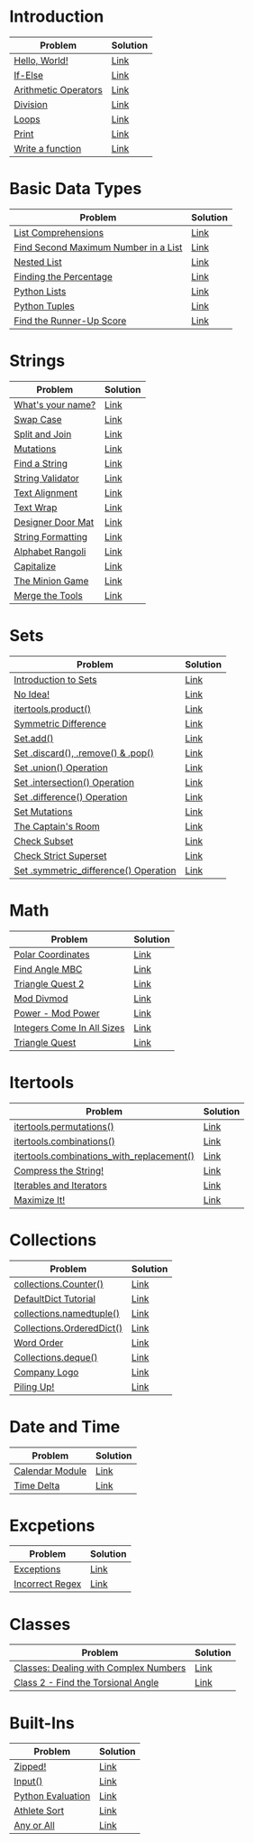 # Introduction

| Problem                                      | Solution                                              |
| -------------------------------------------- | ----------------------------------------------------- |
| [Hello, World!][hello_world]                 | [Link](Introduction/say-hello-world/solution.py)      |
| [If-Else][if_else]                           | [Link](Introduction/if-else/solution.py)              |
| [Arithmetic Operators][arithmetic_operators] | [Link](Introduction/arithmetic-operators/solution.py) |
| [Division][division]                         | [Link](Introduction/division/solution.py)             |
| [Loops][loops]                               | [Link](Introduction/loops/solution.py)                |
| [Print][print]                               | [Link](Introduction/print/solution.py)                |
| [Write a function][function]                 | [Link](Introduction/write-a-function/solution.py)     |

[hello_world]: https://www.hackerrank.com/challenges/py-hello-world/
[if_else]: https://www.hackerrank.com/challenges/py-if-else/
[arithmetic_operators]: https://www.hackerrank.com/challenges/python-arithmetic-operators/
[division]: https://www.hackerrank.com/challenges/python-division/
[loops]: https://www.hackerrank.com/challenges/python-loops/
[print]: https://www.hackerrank.com/challenges/python-print/
[function]: https://www.hackerrank.com/challenges/write-a-function/

# Basic Data Types

| Problem                                                                                                                                      | Solution                 |
| -------------------------------------------------------------------------------------------------------------------------------------------- | ------------------------ |
| [List Comprehensions](https://www.hackerrank.com/challenges/list-comprehensions/problem?isFullScreen=true)                                   | [Link](basic-data-types) |
| [Find Second Maximum Number in a List](https://www.hackerrank.com/challenges/find-second-maximum-number-in-a-list/problem?isFullScreen=true) | [Link](basic-data-types) |
| [Nested List](https://www.hackerrank.com/challenges/nested-list/problem?isFullScreen=true)                                                   | [Link](basic-data-types) |
| [Finding the Percentage](https://www.hackerrank.com/challenges/finding-the-percentage/problem?isFullScreen=true)                             | [Link](basic-data-types) |
| [Python Lists](https://www.hackerrank.com/challenges/python-lists/problem?isFullScreen=true)                                                 | [Link](basic-data-types) |
| [Python Tuples](https://www.hackerrank.com/challenges/python-tuples/problem?isFullScreen=true)                                               | [Link](basic-data-types) |
| [Find the Runner-Up Score](https://www.hackerrank.com/challenges/find-second-maximum-number-in-a-list/problem?isFullScreen=true)             | [Link](basic-data-types) |

# Strings

| Problem                                                                                                        | Solution        |
| -------------------------------------------------------------------------------------------------------------- | --------------- |
| [What's your name?](https://www.hackerrank.com/challenges/whats-your-name/problem?isFullScreen=true)           | [Link](strings) |
| [Swap Case](https://www.hackerrank.com/challenges/swap-case/problem?isFullScreen=true)                         | [Link](strings) |
| [Split and Join](https://www.hackerrank.com/challenges/python-string-split-and-join/problem?isFullScreen=true) | [Link](strings) |
| [Mutations](https://www.hackerrank.com/challenges/python-mutations/problem?isFullScreen=true)                  | [Link](strings) |
| [Find a String](https://www.hackerrank.com/challenges/find-a-string/problem?isFullScreen=true)                 | [Link](strings) |
| [String Validator](https://www.hackerrank.com/challenges/string-validators/problem?isFullScreen=true)          | [Link](strings) |
| [Text Alignment](https://www.hackerrank.com/challenges/text-alignment/problem?isFullScreen=true)               | [Link](strings) |
| [Text Wrap](https://www.hackerrank.com/challenges/text-wrap/problem?isFullScreen=true)                         | [Link](strings) |
| [Designer Door Mat](https://www.hackerrank.com/challenges/designer-door-mat/problem?isFullScreen=true)         | [Link](strings) |
| [String Formatting](https://www.hackerrank.com/challenges/python-string-formatting/problem?isFullScreen=true)  | [Link](strings) |
| [Alphabet Rangoli](https://www.hackerrank.com/challenges/alphabet-rangoli/problem?isFullScreen=true)           | [Link](strings) |
| [Capitalize](https://www.hackerrank.com/challenges/capitalize/problem?isFullScreen=true)                       | [Link](strings) |
| [The Minion Game](https://www.hackerrank.com/challenges/the-minion-game/problem?isFullScreen=true)             | [Link](strings) |
| [Merge the Tools](https://www.hackerrank.com/challenges/merge-the-tools/problem?isFullScreen=true)             | [Link](strings) |

# Sets

| Problem                                                                                                                                        | Solution     |
| ---------------------------------------------------------------------------------------------------------------------------------------------- | ------------ |
| [Introduction to Sets](https://www.hackerrank.com/challenges/py-introduction-to-sets/problem?isFullScreen=true)                                | [Link](sets) |
| [No Idea!](https://www.hackerrank.com/challenges/no-idea/problem?isFullScreen=true)                                                            | [Link](sets) |
| [itertools.product()](https://www.hackerrank.com/challenges/itertools-product/problem?isFullScreen=true)                                       | [Link](sets) |
| [Symmetric Difference](https://www.hackerrank.com/challenges/symmetric-difference/problem?isFullScreen=true)                                   | [Link](sets) |
| [Set.add()](https://www.hackerrank.com/challenges/py-set-add/problem?isFullScreen=true)                                                        | [Link](sets) |
| [Set .discard(), .remove() & .pop()](https://www.hackerrank.com/challenges/py-set-discard-remove-pop/problem?isFullScreen=true)                | [Link](sets) |
| [Set .union() Operation](https://www.hackerrank.com/challenges/py-set-union/problem?isFullScreen=true)                                         | [Link](sets) |
| [Set .intersection() Operation](https://www.hackerrank.com/challenges/py-set-intersection-operation/problem?isFullScreen=true)                 | [Link](sets) |
| [Set .difference() Operation](https://www.hackerrank.com/challenges/py-set-difference-operation/problem?isFullScreen=true)                     | [Link](sets) |
| [Set Mutations](https://www.hackerrank.com/challenges/py-set-mutations/problem?isFullScreen=true)                                              | [Link](sets) |
| [The Captain's Room](https://www.hackerrank.com/challenges/py-the-captains-room/problem?isFullScreen=true)                                     | [Link](sets) |
| [Check Subset](https://www.hackerrank.com/challenges/py-check-subset/problem?isFullScreen=true)                                                | [Link](sets) |
| [Check Strict Superset](https://www.hackerrank.com/challenges/py-check-strict-superset/problem?isFullScreen=true)                              | [Link](sets) |
| [Set .symmetric_difference() Operation](https://www.hackerrank.com/challenges/py-set-symmetric-difference-operation/problem?isFullScreen=true) | [Link](sets) |

# Math

| Problem                                                                                                                         | Solution     |
| ------------------------------------------------------------------------------------------------------------------------------- | ------------ |
| [Polar Coordinates](https://www.hackerrank.com/challenges/polar-coordinates/problem?isFullScreen=true)                          | [Link](math) |
| [Find Angle MBC](https://www.hackerrank.com/challenges/find-angle/problem?isFullScreen=true)                                    | [Link](math) |
| [Triangle Quest 2](https://www.hackerrank.com/challenges/triangle-quest-2/problem?isFullScreen=true)                            | [Link](math) |
| [Mod Divmod](https://www.hackerrank.com/challenges/python-mod-divmod/problem?isFullScreen=true)                                 | [Link](math) |
| [Power - Mod Power](https://www.hackerrank.com/challenges/python-power-mod-power/problem?isFullScreen=true)                     | [Link](math) |
| [Integers Come In All Sizes](https://www.hackerrank.com/challenges/python-integers-come-in-all-sizes/problem?isFullScreen=true) | [Link](math) |
| [Triangle Quest](https://www.hackerrank.com/challenges/python-quest-1/problem?isFullScreen=true)                                | [Link](math) |

# Itertools

| Problem                                                                                                                                              | Solution          |
| ---------------------------------------------------------------------------------------------------------------------------------------------------- | ----------------- |
| [itertools.permutations()](https://www.hackerrank.com/challenges/itertools-permutations/problem?isFullScreen=true)                                   | [Link](Itertools) |
| [itertools.combinations()](https://www.hackerrank.com/challenges/itertools-combinations/problem?isFullScreen=true)                                   | [Link](Itertools) |
| [itertools.combinations_with_replacement()](https://www.hackerrank.com/challenges/itertools-combinations-with-replacement/problem?isFullScreen=true) | [Link](Itertools) |
| [Compress the String!](https://www.hackerrank.com/challenges/compress-the-string/problem?isFullScreen=true)                                          | [Link](Itertools) |
| [Iterables and Iterators](https://www.hackerrank.com/challenges/iterables-and-iterators/problem?isFullScreen=true)                                   | [Link](Itertools) |
| [Maximize It!](https://www.hackerrank.com/challenges/maximize-it/problem?isFullScreen=true)                                                          | [Link](Itertools) |

# Collections

| Problem                                                                                                                 | Solution            |
| ----------------------------------------------------------------------------------------------------------------------- | ------------------- |
| [collections.Counter()](https://www.hackerrank.com/challenges/collections-counter/problem?isFullScreen=true)            | [Link](collections) |
| [DefaultDict Tutorial](https://www.hackerrank.com/challenges/defaultdict-tutorial/problem?isFullScreen=true)            | [Link](collections) |
| [collections.namedtuple()](https://www.hackerrank.com/challenges/py-collections-namedtuple/problem?isFullScreen=true)   | [Link](collections) |
| [Collections.OrderedDict()](https://www.hackerrank.com/challenges/py-collections-ordereddict/problem?isFullScreen=true) | [Link](collections) |
| [Word Order](https://www.hackerrank.com/challenges/word-order/problem?isFullScreen=true)                                | [Link](collections) |
| [Collections.deque()](https://www.hackerrank.com/challenges/py-collections-deque/problem?isFullScreen=true)             | [Link](collections) |
| [Company Logo](https://www.hackerrank.com/challenges/most-commons/problem?isFullScreen=true)                            | [Link](collections) |
| [Piling Up!](https://www.hackerrank.com/challenges/piling-up/problem?isFullScreen=true)                                 | [Link](collections) |

# Date and Time

| Problem                                                                                            | Solution              |
| -------------------------------------------------------------------------------------------------- | --------------------- |
| [Calendar Module](https://www.hackerrank.com/challenges/calendar-module/problem?isFullScreen=true) | [Link](date-and-time) |
| [Time Delta](https://www.hackerrank.com/challenges/python-time-delta/problem?isFullScreen=true)    | [Link](date-and-time) |

# Excpetions

| Problem                                                                                            | Solution                      |
| -------------------------------------------------------------------------------------------------- | ----------------------------- |
| [Exceptions](https://www.hackerrank.com/challenges/exceptions/problem?isFullScreen=true)           | [Link](errors-and-exceptions) |
| [Incorrect Regex](https://www.hackerrank.com/challenges/incorrect-regex/problem?isFullScreen=true) | [Link](errors-and-exceptions) |

# Classes

| Problem                                                                                                                                       | Solution        |
| --------------------------------------------------------------------------------------------------------------------------------------------- | --------------- |
| [Classes: Dealing with Complex Numbers](https://www.hackerrank.com/challenges/class-1-dealing-with-complex-numbers/problem?isFullScreen=true) | [Link](classes) |
| [Class 2 - Find the Torsional Angle](https://www.hackerrank.com/challenges/class-2-find-the-torsional-angle/problem?isFullScreen=true)        | [Link](classes) |

# Built-Ins

| Problem                                                                                          | Solution          |
| ------------------------------------------------------------------------------------------------ | ----------------- |
| [Zipped!](https://www.hackerrank.com/challenges/zipped/problem?isFullScreen=true)                | [Link](built-ins) |
| [Input()](https://www.hackerrank.com/challenges/input/problem?isFullScreen=true)                 | [Link](built-ins) |
| [Python Evaluation](https://www.hackerrank.com/challenges/python-eval/problem?isFullScreen=true) | [Link](built-ins) |
| [Athlete Sort](https://www.hackerrank.com/challenges/python-sort-sort/problem?isFullScreen=true) | [Link](built-ins) |
| [Any or All](https://www.hackerrank.com/challenges/any-or-all/problem?isFullScreen=true)         | [Link](built-ins) |
